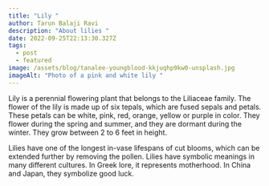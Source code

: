 ```yaml
---
title: "Lily "
author: Tarun Balaji Ravi
description: "About lilies "
date: 2022-09-25T22:13:30.327Z
tags:
  - post
  - featured
image: /assets/blog/tanalee-youngblood-kkjuqhp9kw0-unsplash.jpg
imageAlt: "Photo of a pink and white lily "
---
```

Lily is a perennial flowering plant that belongs to the Liliaceae family. The flower of the lily is made up of six tepals, which are fused sepals and petals. These petals can be white, pink, red, orange, yellow or purple in color. They flower during the spring and summer, and they are dormant during the winter. They grow between 2 to 6 feet in height. 

Lilies have one of the longest in-vase lifespans of cut blooms, which can be extended further by removing the pollen. Lilies have symbolic meanings in many different cultures. In Greek lore, it represents motherhood. In China and Japan, they symbolize good luck.